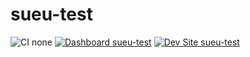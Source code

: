 # sueu-test

![CI none](https://img.shields.io/badge/ci-none-orange.svg)
[![Dashboard sueu-test](https://img.shields.io/badge/dashboard-sueu_test-yellow.svg)](https://dashboard.pantheon.io/sites/27503b9e-daaa-4bf8-a3ef-c4b3682be1a3#dev/code)
[![Dev Site sueu-test](https://img.shields.io/badge/site-sueu_test-blue.svg)](http://dev-sueu-test.pantheonsite.io/)